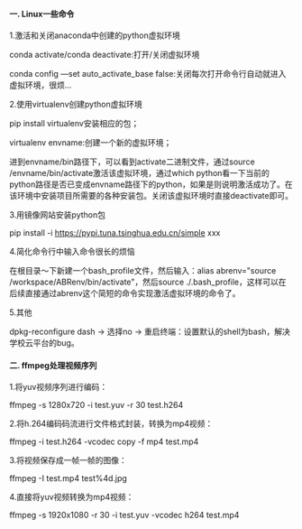 #### 一. Linux一些命令

1.激活和关闭anaconda中创建的python虚拟环境

conda activate/conda deactivate:打开/关闭虚拟环境

conda config —set auto_activate_base false:关闭每次打开命令行自动就进入虚拟环境，很烦...

2.使用virtualenv创建python虚拟环境

pip install virtualenv安装相应的包；

virtualenv envname:创建一个新的虚拟环境；

进到envname/bin路径下，可以看到activate二进制文件，通过source /envname/bin/activate激活该虚拟环境，通过which python看一下当前的python路径是否已变成envname路径下的python，如果是则说明激活成功了。在该环境中安装项目所需要的各种安装包。关闭该虚拟环境时直接deactivate即可。

3.用镜像网站安装python包

pip install -i https://pypi.tuna.tsinghua.edu.cn/simple xxx

4.简化命令行中输入命令很长的烦恼

在根目录～下新建一个bash_profile文件，然后输入：alias abrenv="source /workspace/ABRenv/bin/activate"，然后source ./.bash_profile，这样可以在后续直接通过abrenv这个简短的命令实现激活虚拟环境的命令了。

5.其他

dpkg-reconfigure dash -> 选择no -> 重启终端：设置默认的shell为bash，解决学校云平台的bug。





#### 二. ffmpeg处理视频序列

1.将yuv视频序列进行编码：

ffmpeg -s 1280x720 -i test.yuv -r 30 test.h264

2.将h.264编码码流进行文件格式封装，转换为mp4视频：

ffmpeg -i test.h264 -vcodec copy -f mp4 test.mp4

3.将视频保存成一帧一帧的图像：

ffmpeg -I test.mp4 test%4d.jpg

4.直接将yuv视频转换为mp4视频：

ffmpeg -s 1920x1080 -r 30 -i test.yuv -vcodec h264 test.mp4